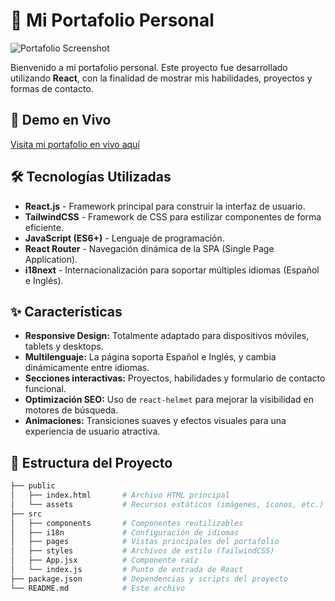 # 🌟 Mi Portafolio Personal

![Portafolio Screenshot](path_to_your_screenshot_image.png) <!-- Puedes agregar una captura de pantalla de tu portafolio aquí -->

Bienvenido a mi portafolio personal. Este proyecto fue desarrollado utilizando **React**, con la finalidad de mostrar mis habilidades, proyectos y formas de contacto.

## 🚀 Demo en Vivo

[Visita mi portafolio en vivo aquí](https://tu-dominio.com) <!-- Cambia por tu dominio o enlace en GitHub Pages, Netlify, Vercel, etc. -->

## 🛠️ Tecnologías Utilizadas

- **React.js** - Framework principal para construir la interfaz de usuario.
- **TailwindCSS** - Framework de CSS para estilizar componentes de forma eficiente.
- **JavaScript (ES6+)** - Lenguaje de programación.
- **React Router** - Navegación dinámica de la SPA (Single Page Application).
- **i18next** - Internacionalización para soportar múltiples idiomas (Español e Inglés).

## ✨ Características

- **Responsive Design:** Totalmente adaptado para dispositivos móviles, tablets y desktops.
- **Multilenguaje:** La página soporta Español e Inglés, y cambia dinámicamente entre idiomas.
- **Secciones interactivas:** Proyectos, habilidades y formulario de contacto funcional.
- **Optimización SEO:** Uso de `react-helmet` para mejorar la visibilidad en motores de búsqueda.
- **Animaciones:** Transiciones suaves y efectos visuales para una experiencia de usuario atractiva.

## 📂 Estructura del Proyecto

```bash
├── public
│   ├── index.html       # Archivo HTML principal
│   └── assets           # Recursos estáticos (imágenes, íconos, etc.)
├── src
│   ├── components       # Componentes reutilizables
│   ├── i18n             # Configuración de idiomas
│   ├── pages            # Vistas principales del portafolio
│   ├── styles           # Archivos de estilo (TailwindCSS)
│   ├── App.jsx          # Componente raíz
│   └── index.js         # Punto de entrada de React
├── package.json         # Dependencias y scripts del proyecto
└── README.md            # Este archivo

